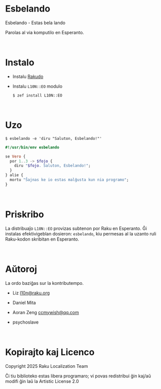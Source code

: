 Esbelando
=========

Esbelando - Estas bela lando

Parolas al via komputilo en Esperanto.

<br>

Instalo
=======

  * Instalu [Rakudo](https://rakudo.org)

  * Instalu `L10N::EO` modulo

        $ zef install L10N::EO

<br>

Uzo
===

    $ esbelando -e 'diru "Saluton, Esbelando!"'

```raku
#!/usr/bin/env esbelando

se Vero {
  por 1..3 -> $fojo {
    diru "$fojo. Saluton, Esbelando!";
  }
} alie {
  mortu "Ŝajnas ke io estas malĝusta kun nia programo";
}
```

<br>

Priskribo
=========

La distribuaĵo `L10N::EO` provizas subtenon por Raku en Esperanto. Ĝi instalas efektivigeblan dosieron: `esbelando`, kiu permesas al la uzanto ruli Raku-kodon skribitan en Esperanto.

<br>

Aŭtoroj
=======

La ordo baziĝas sur la kontributempo.

  * Liz <l10n@raku.org>

  * Daniel Mita

  * Aoran Zeng <ccmywish@qq.com>

  * psychoslave

<br>

Kopirajto kaj Licenco
=====================

Copyright 2025 Raku Localization Team

Ĉi tiu biblioteko estas libera programaro; vi povas redistribui ĝin kaj/aŭ modifi ĝin laŭ la Artistic License 2.0

